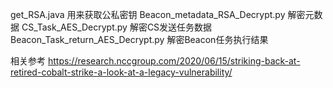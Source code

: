 get_RSA.java 用来获取公私密钥
Beacon_metadata_RSA_Decrypt.py 解密元数据
CS_Task_AES_Decrypt.py 解密CS发送任务数据
Beacon_Task_return_AES_Decrypt.py 解密Beacon任务执行结果

相关参考
https://research.nccgroup.com/2020/06/15/striking-back-at-retired-cobalt-strike-a-look-at-a-legacy-vulnerability/
